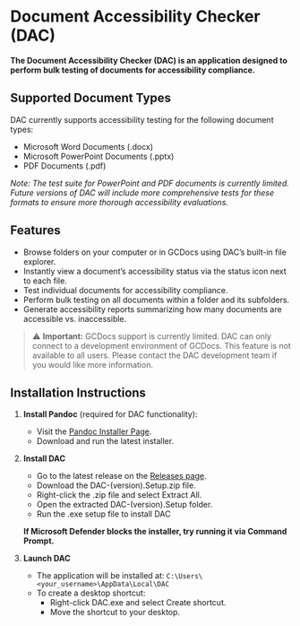 # Document Accessibility Checker (DAC)

**The Document Accessibility Checker (DAC) is an application designed to perform bulk testing of documents for accessibility compliance.**

## Supported Document Types
DAC currently supports accessibility testing for the following document types:

- Microsoft Word Documents (.docx)
- Microsoft PowerPoint Documents (.pptx) 
- PDF Documents (.pdf)

*Note: The test suite for PowerPoint and PDF documents is currently limited. Future versions of DAC will include more comprehensive tests for these formats to ensure more thorough accessibility evaluations.*

## Features
- Browse folders on your computer or in GCDocs using DAC’s built-in file explorer.
- Instantly view a document’s accessibility status via the status icon next to each file.
- Test individual documents for accessibility compliance.
- Perform bulk testing on all documents within a folder and its subfolders.
- Generate accessibility reports summarizing how many documents are accessible vs. inaccessible.


> ⚠️ **Important:** GCDocs support is currently limited. DAC can only connect to a development environment of GCDocs. This feature is not available to all users. Please contact the DAC development team if you would like more information.


## Installation Instructions
1. **Install Pandoc** (required for DAC functionality):
    - Visit the [Pandoc Installer Page](https://pandoc.org/installing.html).
    - Download and run the latest installer.

2. **Install DAC**
    - Go to the latest release on the [Releases page](https://github.com/JimCassidyott/dac/releases/).
    - Download the DAC-(version).Setup.zip file.
    - Right-click the .zip file and select Extract All.
    - Open the extracted DAC-(version).Setup folder.
    - Run the .exe setup file to install DAC

    **If Microsoft Defender blocks the installer, try running it via Command Prompt.**

3. **Launch DAC**
    - The application will be installed at:
`C:\Users\<your_username>\AppData\Local\DAC`
    - To create a desktop shortcut:
        - Right-click DAC.exe and select Create shortcut.
        - Move the shortcut to your desktop.

